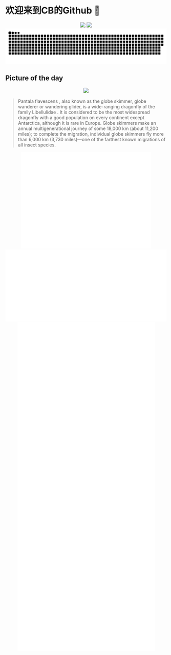 
# 欢迎来到CB的Github 👋

<div align="center">
  <img height="137px" src="https://github-readme-stats.vercel.app/api?username=SuperCB&show_icons=true&theme=radical" />
  <img height="137px" src="https://github-readme-stats.vercel.app/api/top-langs/?username=SuperCB&hide_title=true&hide_border=true&layout=compact&langs_count=6&text_color=000&icon_color=fff" />
</div>


<div align="center">
    <img src="./contribution-snake/github-contribution-grid-snake.svg" />
</div>



## Picture of the day
<div align="center">
  <img width=400px src="https://upload.wikimedia.org/wikipedia/commons/thumb/f/f3/Pantala_flavescens_%28globe_skimmer%29_in_flight%2C_side_view.jpg/675px-Pantala_flavescens_%28globe_skimmer%29_in_flight%2C_side_view.jpg" />
</div>

>Pantala flavescens , also known as the globe skimmer, globe wanderer or wandering glider, is a wide-ranging  dragonfly  of the family  Libellulidae .  It is considered to be the most widespread dragonfly with a good population on every continent except Antarctica, although it is rare in Europe. Globe skimmers make an annual multigenerational journey of some 18,000 km (about 11,200 miles); to complete the migration, individual globe skimmers fly more than 6,000 km (3,730 miles)—one of the farthest known migrations of all insect species.



<div align="center">
  <img height="300px" src="base_metrics.svg" />
  <img  src="metrics.plugin.calendar.full.svg" />
</div>


<div align="center">
  <img  src="plugin_metrics.svg" /> 
</div>
